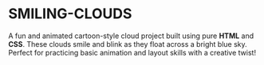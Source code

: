 # SMILING-CLOUDS
A fun and animated cartoon-style cloud project built using pure **HTML** and **CSS**. These clouds smile and blink as they float across a bright blue sky. Perfect for practicing basic animation and layout skills with a creative twist!
